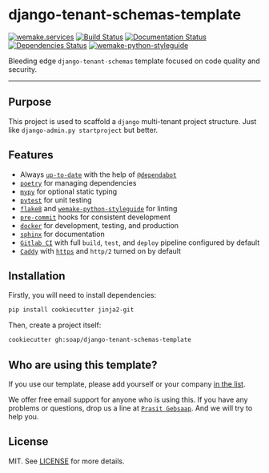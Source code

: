 # django-tenant-schemas-template

[![wemake.services](https://img.shields.io/badge/%20-wemake.services-green.svg?label=%20&logo=data%3Aimage%2Fpng%3Bbase64%2CiVBORw0KGgoAAAANSUhEUgAAABAAAAAQCAMAAAAoLQ9TAAAABGdBTUEAALGPC%2FxhBQAAAAFzUkdCAK7OHOkAAAAbUExURQAAAAAAAAAAAAAAAAAAAAAAAAAAAAAAAP%2F%2F%2F5TvxDIAAAAIdFJOUwAjRA8xXANAL%2Bv0SAAAADNJREFUGNNjYCAIOJjRBdBFWMkVQeGzcHAwksJnAPPZGOGAASzPzAEHEGVsLExQwE7YswCb7AFZSF3bbAAAAABJRU5ErkJggg%3D%3D)](https://wemake.services) [![Build Status](https://travis-ci.org/soap/django-tenant-schemas-template.svg?branch=master)](https://travis-ci.org/soap/django-tenant-schemas-template) [![Documentation Status](https://readthedocs.org/projects/wemake-django-template/badge/?version=latest)](http://wemake-django-template.readthedocs.io/en/latest/?badge=latest) [![Dependencies Status](https://img.shields.io/badge/dependencies-up%20to%20date-brightgreen.svg)](https://github.com/soap/wemake-django-template/pulls?utf8=%E2%9C%93&q=is%3Apr%20author%3Aapp%2Fdependabot) [![wemake-python-styleguide](https://img.shields.io/badge/style-wemake-000000.svg)](https://github.com/wemake-services/wemake-python-styleguide)



Bleeding edge `django-tenant-schemas` template focused on code quality and security.

---

## Purpose

This project is used to scaffold a `django` multi-tenant project structure.
Just like `django-admin.py startproject` but better.


## Features

- Always [`up-to-date`](https://github.com/wemake-services/wemake-django-template/pulls?utf8=%E2%9C%93&q=is%3Apr%20author%3Aapp%2Fdependabot) with the help of [`@dependabot`](https://dependabot.com/)
- [`poetry`](https://github.com/sdispater/poetry) for managing dependencies
- [`mypy`](https://mypy.readthedocs.io) for optional static typing
- [`pytest`](https://pytest.org/) for unit testing
- [`flake8`](http://flake8.pycqa.org/en/latest/) and [`wemake-python-styleguide`](https://wemake-python-styleguide.readthedocs.io/en/latest/) for linting
- [`pre-commit`](https://pre-commit.com/) hooks for consistent development
- [`docker`](https://www.docker.com/) for development, testing, and production
- [`sphinx`](http://www.sphinx-doc.org/en/master/) for documentation
- [`Gitlab CI`](https://about.gitlab.com/gitlab-ci/) with full `build`, `test`, and `deploy` pipeline configured by default
- [`Caddy`](https://caddyserver.com/) with [`https`](https://caddyserver.com/docs/automatic-https) and `http/2` turned on by default


## Installation

Firstly, you will need to install dependencies:

```bash
pip install cookiecutter jinja2-git
```

Then, create a project itself:

```bash
cookiecutter gh:soap/django-tenant-schemas-template
```


## Who are using this template?

If you use our template, please add yourself or your company [in the list](https://github.com/soap/django-tenant-schemas-template/wiki/Who-is-using-this-template).

We offer free email support for anyone who is using this.
If you have any problems or questions, drop us a line at [`Prasit Gebsaap`](mailto:prasit.gebsaap@gmail.com).
And we will try to help you.


## License

MIT. See [LICENSE](https://github.com/soap/django-tenant-schemas-template/blob/master/LICENSE) for more details.
